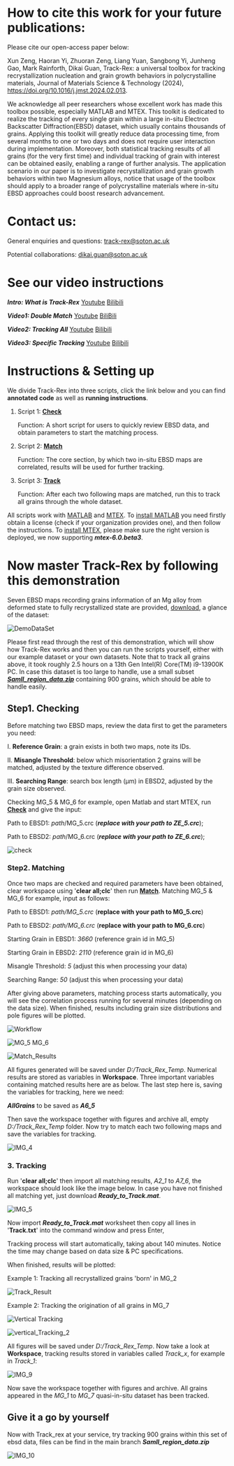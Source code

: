 # How to cite this work for your future publications:

Please cite our open-access paper below:

Xun Zeng, Haoran Yi, Zhuoran Zeng, Liang Yuan, Sangbong Yi, Junheng Gao, Mark Rainforth, Dikai Guan, Track-Rex: a universal toolbox for tracking recrystallization nucleation and grain growth behaviors in polycrystalline materials, Journal of Materials Science & Technology (2024), https://doi.org/10.1016/j.jmst.2024.02.013.

We acknowledge all peer researchers whose excellent work has made this toolbox possible, especially MATLAB and MTEX. This toolkit is dedicated to realize the tracking of every single grain within a large in-situ Electron Backscatter Diffraction(EBSD) dataset, which usually contains thousands of grains. Applying this toolkit will greatly reduce data processing time, from several months to one or two days and does not require user interaction during implementation. Moreover, both statistical tracking results of all grains (for the very first time) and individual tracking of grain with interest can be obtained easily, enabling a range of further analysis. The application scenario in our paper is to investigate recrystallization and grain growth behaviors within two Magnesium alloys, notice that usage of the toolbox should apply to a broader range of polycrystalline materials where in-situ EBSD approaches could boost research advancement.

# Contact us:

General enquiries and questions: track-rex@soton.ac.uk

Potential collaborations: dikai.guan@soton.ac.uk 

# See our video instructions

_**Intro: What is Track-Rex**_ [Youtube](https://www.youtube.com/watch?v=hkKFDYwRhTQ) [Bilibili](https://www.bilibili.com/video/BV1mv421r77j)

_**Video1: Double Match**_ [Youtube](https://www.youtube.com/watch?v=_GstKJvMVOc) [BiliBili](https://www.bilibili.com/video/BV1YK421t7Na)

_**Video2: Tracking All**_ [Youtube](https://www.youtube.com/watch?v=VfS-a9o_TUI) [Bilibili](https://www.bilibili.com/video/BV1ix4y1C76C)

_**Video3: Specific Tracking**_ [Youtube](https://www.youtube.com/watch?v=_l_4D8OAZRc) [Bilibili](https://www.bilibili.com/video/BV1Ex4y1r7eF)

# Instructions & Setting up

We divide Track-Rex into three scripts, click the link below and you can find **annotated code** as well as **running instructions**.

1. Script 1: [**Check**](https://github.com/TrackRex/Track-Rex/blob/main/1.Check.md)

   Function: A short script for users to quickly review EBSD data, and obtain parameters to start the matching process.

4. Script 2:  [**Match**](https://github.com/TrackRex/Track-Rex/blob/main/2.Match.md)

   Function: The core section, by which two in-situ EBSD maps are correlated, results will be used for further tracking.

5. Script 3: [**Track**](https://github.com/TrackRex/Track-Rex/blob/main/3.Track.md)

   Function: After each two following maps are matched, run this to track all grains through the whole dataset.

All scripts work with [MATLAB](https://uk.mathworks.com/products/matlab.html) and [MTEX](https://mtex-toolbox.github.io/index). To [install MATLAB](https://login.mathworks.com/embedded-login/landing.html?cid=getmatlab&s_tid=gn_getml) you need firstly obtain a license (check if your organization provides one), and then follow the instructions. To [install MTEX](https://mtex-toolbox.github.io/download), please make sure the right version is deployed, we now supporting **_mtex-6.0.beta3_**.

# Now master Track-Rex by following this demonstration

Seven EBSD maps recording grains information of an Mg alloy from deformed state to fully recrystallized state are provided, [download](https://sotonac-my.sharepoint.com/:f:/g/personal/hy1v22_soton_ac_uk/EspZ87_7f1lDpcOm3537Q3kBsKB2qeoj4U2CkR0WyjqAlw?e=nyAZmb), a glance of the dataset:

![DemoDataSet](https://github.com/TrackRex/Track-Rex/assets/161822160/1e3f8b30-05c4-4b36-8d70-7690bea3697a)

Please first read through the rest of this demonstration, which will show how Track-Rex works and then you can run the scripts yourself, either with our example dataset or your own datasets. Note that to track all grains above, it took roughly 2.5 hours on a 13th Gen Intel(R) Core(TM) i9-13900K PC. In case this dataset is too large to handle, use a small subset [_**Samll_region_data.zip**_](https://github.com/TrackRex/Track-Rex/blob/main/Small_region_data.zip) containing 900 grains, which should be able to handle easily.

## Step1. Checking

Before matching two EBSD maps, review the data first to get the parameters you need: 

I. **Reference Grain**: a grain exists in both two maps, note its IDs.

II. **Misangle Threshold**: below which misorientation 2 grains will be matched, adjusted by the texture difference observed.

III. **Searching Range**: search box length (µm) in EBSD2, adjusted by the grain size observed.

Checking MG_5 & MG_6 for example, open Matlab and start MTEX, run [**Check**](https://github.com/TrackRex/Track-Rex/blob/main/1.Check.md) and give the input:

Path to EBSD1: _path_/MG_5.crc (_**replace with your path to ZE_5.crc**_);

Path to EBSD2: _path_/MG_6.crc (_**replace with your path to ZE_6.crc**_);

![check](https://github.com/TrackRex/Track-Rex/assets/161822160/8c9c450e-df22-498a-a7c2-0579460c6942)

### Step2. Matching

Once two maps are checked and required parameters have been obtained, clear workspace using '**clear all;clc**' then run [**Match**](https://github.com/TrackRex/Track-Rex/blob/main/2.Match.md). Matching MG_5 & MG_6 for example, input as follows:

Path to EBSD1: _path/MG_5.crc_ (**replace with your path to MG_5.crc**)

Path to EBSD2: _path/MG_6.crc_ (**replace with your path to MG_6.crc**)

Starting Grain in EBSD1: _3660_ (reference grain id in MG_5)

Starting Grain in EBSD2: _2110_ (reference grain id in MG_6)

Misangle Threshold: _5_ (adjust this when processing your data)

Searching Range: _50_ (adjust this when processing your data)

After giving above parameters, matching process starts automatically, you will see the correlation process running for several minutes (depending on the data size). When finished, results including grain size distributions and pole figures will be plotted.

![Workflow](https://github.com/TrackRex/Track_Rex/assets/161822160/c1757a20-0401-4c7d-9b85-558c29600195)

![MG_5   MG_6](https://github.com/TrackRex/Track-Rex/assets/161822160/7136a795-9584-4c2f-9af2-cec7ed41eff7)

![Match_Results](https://github.com/TrackRex/Track-Rex/assets/161822160/df573239-d8c3-40f4-8714-a7d09daec51f)

All figures generated will be saved under _D:/Track_Rex_Temp_. Numerical results are stored as variables in **Workspace**. Three important variables containing matched results here are as below. The last step here is, saving the variables for tracking, here we need:

_**AllGrains**_ to be saved as _**A6_5**_

Then save the workspace together with figures and archive all, empty _D:/Track_Rex_Temp_ folder. Now try to match each two following maps and save the variables for tracking.

![IMG_4](https://github.com/TrackRex/Track_Rex/assets/161822160/ca2d8a9f-74ef-484d-a2d4-3e02539fd8f7)

### 3. Tracking

Run '**clear all;clc**' then import all matching results, _A2_1_ to _A7_6_, the workspace should look like the image below. In case you have not finished all matching yet, just download _**Ready_to_Track.mat**_.

![IMG_5](https://github.com/TrackRex/Track_Rex/assets/161822160/26084bc2-91a7-4b69-b387-dc0d298fc815)

Now import _**Ready_to_Track.mat**_ worksheet then copy all lines in '**Track.txt**' into the command window and press Enter,

Tracking process will start automatically, taking about 140 minutes. Notice the time may change based on data size & PC specifications.

When finished, results will be plotted:

Example 1: Tracking all recrystallized grains 'born' in MG_2

![Track_Result](https://github.com/TrackRex/Track-Rex/assets/161822160/e280df31-04df-4bce-9e71-fe0b03e2c520)

Example 2: Tracking the origination of all grains in MG_7

![Vertical Tracking](https://github.com/TrackRex/Track-Rex/assets/161822160/7c5c3c96-97f7-4ac6-b757-f22f66b83d0c)

![vertical_Tracking_2](https://github.com/TrackRex/Track-Rex/assets/161822160/851156d6-290c-4d77-98da-424bcd6f3cca)

All figures will be saved under _D:/Track_Rex_Temp_. Now take a look at **Workspace**, tracking results stored in variables called _Track_x_, for example in _Track_1_:

![IMG_9](https://github.com/TrackRex/Track_Rex/assets/161822160/fefe1162-6fc6-4974-a4e7-bd1ad5a7e69b)

Now save the workspace together with figures and archive. All grains appeared in the _MG_1_ to _MG_7_ quasi-in-situ dataset has been tracked.

## Give it a go by yourself

Now with Track_rex at your service, try tracking 900 grains within this set of ebsd data, files can be find in the main branch _**Samll_region_data.zip**_

![IMG_10](https://github.com/TrackRex/Track_Rex/assets/161822160/87650bb6-60d6-495b-96ad-c21ad98814f5)

